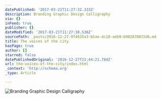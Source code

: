 ```yaml
---
datePublished: '2017-03-21T11:27:32.333Z'
description: Branding Graphic Design Calligraphy
via: {}
inFeed: true
publisher: {}
dateModified: '2017-03-21T11:27:30.536Z'
sourcePath: _posts/2016-12-27-9f4625a3-b5ae-4c18-aeb9-b902878872db.md
title: The voices of the city
hasPage: true
author: []
starred: false
datePublishedOriginal: '2016-12-27T21:44:21.784Z'
url: the-voices-of-the-city/index.html
_context: 'http://schema.org'
_type: Article

---
```

![Branding Graphic Design Calligraphy](https://the-grid-user-content.s3-us-west-2.amazonaws.com/10a33ca6-6bfd-4cd1-9fd5-1409239d939e.png)